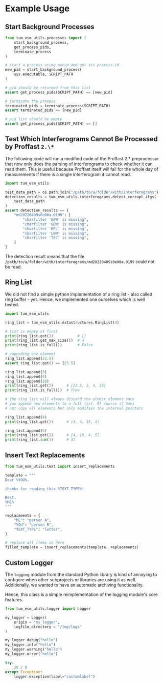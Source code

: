 # Example Usage

## Start Background Processes

```python
from tum_esm_utils.processes import (
    start_background_process,
    get_process_pids,
    terminate_process
)

# start a process using nohup and get its process-id
new_pid = start_background_process(
    sys.executable, SCRIPT_PATH
)

# pid should be returned from this list
assert get_process_pids(SCRIPT_PATH) == [new_pid]

# terminate the process
terminated_pids = terminate_process(SCRIPT_PATH)
assert terminated_pids == [new_pid]

# pid list should be empty
assert get_process_pids(SCRIPT_PATH) == []
```

## Test Which Interferograms Cannot Be Processed by Proffast `2.\*`

The following code will run a modified code of the Proffast 2.\* preprocessor that now only does the parsing of interferograms to check whether it can read them. This is useful because Proffast itself will fail for the whole day of measurements if there is a single interferogram it cannot read.

```python
import tum_esm_utils

test_data_path = os.path.join("/path/to/a/folder/with/interferograms")
detection_results = tum_esm_utils.interferograms.detect_corrupt_ifgs(
    test_data_path
)
assert detection_results == {
    "md20220409s0e00a.0199": [
        "charfilter 'GFW' is missing",
        "charfilter 'GBW' is missing",
        "charfilter 'HFL' is missing",
        "charfilter 'LWN' is missing",
        "charfilter 'TSC' is missing",
    ]
}
```

The detection result means that the file `/path/to/a/folder/with/interferograms/md20220409s0e00a.0199` could not be read.

## Ring List

We did not find a simple python implementation of a ring list - also called ring buffer - yet. Hence, we implemented one ourselves which is well tested.

```python
import tum_esm_utils

ring_list = tum_esm_utils.datastructures.RingList(4)

# list is empty at first
print(ring_list.get())           # []
print(ring_list.get_max_size())  # 4
print(ring_list.is_full())       # False

# appending one element
ring_list.append(23.5)
assert ring_list.get() == [23.5]

ring_list.append(3)
ring_list.append(4)
ring_list.append(18)
print(ring_list.get())      # [23.5, 3, 4, 18]
print(ring_list.is_full())  # True

# the ring list will always discard the oldest element once
# you append new elements to a full list. Of course it does
# not copy all elements but only modifies the internal pointers

ring_list.append(4)
print(ring_list.get())      # [3, 4, 18, 4]

ring_list.append(5)
print(ring_list.get())      # [4, 18, 4, 5]
print(ring_list.sum())      # 31
```

## Insert Text Replacements

```python
from tum_esm_utils.text import insert_replacements

template = """
Dear %YOU%,

thanks for reading this %TEXT_TYPE%!

Best,
%ME%
"""

replacements = {
    "ME": "person A",
    "YOU": "person B",
    "TEXT_TYPE": "letter",
}

# replace all items in here
filled_template = insert_replacements(template, replacements)
```

## Custom Logger

The `logging` module from the standard Python library is kind of annoying to configure when other subprojects or libraries are using it as well. Additionally, we wanted to have an automatic archiving functionality.

Hence, this class is a simple reimplementation of the logging module's core features.

```python
from tum_esm_utils.logger import Logger

my_logger = Logger(
    origin = "my_logger",
    logfile_directory = "/tmp/logs"
)

my_logger.debug("hello")
my_logger.info("hello")
my_logger.warning("hello")
my_logger.error("hello")

try:
    30 / 0
except Exception:
    logger.exception(label="customlabel")
```
